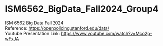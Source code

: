 # ISM6562_BigData_Fall2024_Group4
ISM 6562 Big Data Fall 2024\
Reference: https://openpolicing.stanford.edu/data/ \
Youtube Presentation Link: https://www.youtube.com/watch?v=Mco2p-wFxJA 
